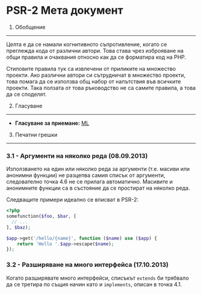 PSR-2 Мета документ
===================

1. Обобщение
------------

Целта е да се намали когнитивното съпротивление, когато се преглежда кода от
различни автори. Това става чрез изброяване на общи правила и очаквания относно
как да се форматира код на PHP.

Стиловите правила тук са извлечени от приликите на множество проекти. Ако
различни автори си сътрудничат в множество проекти, това помага да се използва
общ набор от напътствия във всичките проекти. Така ползата от това ръководство
не са самите правила, а това да се споделят.


2. Гласуване
------------

- **Гласуване за приемане:** [ML](https://groups.google.com/d/msg/php-fig/c-QVvnZdMQ0/TdDMdzKFpdIJ)


3. Печатни грешки
-----------------

### 3.1 - Аргументи на няколко реда (08.09.2013)

Използването на един или няколко реда за аргументи (т.е. масиви или анонимни функции) не разцепва
самия списък от аргументи, следователно точка 4.6 не се прилага автоматично. Масивите и анонимните
функции са в състояние да се простират на няколко реда.

Следващите примери идеално се вписват в PSR-2:

```php
<?php
somefunction($foo, $bar, [
  // ...
], $baz);

$app->get('/hello/{name}', function ($name) use ($app) {
    return 'Hello '.$app->escape($name);
});
```

### 3.2 - Разширяване на много интерфейса (17.10.2013)

Когато разширявате много интерфейси, списъкът `extends` би трябвало да се третира по същия
начин като и `implements`, описан в точка 4.1.

